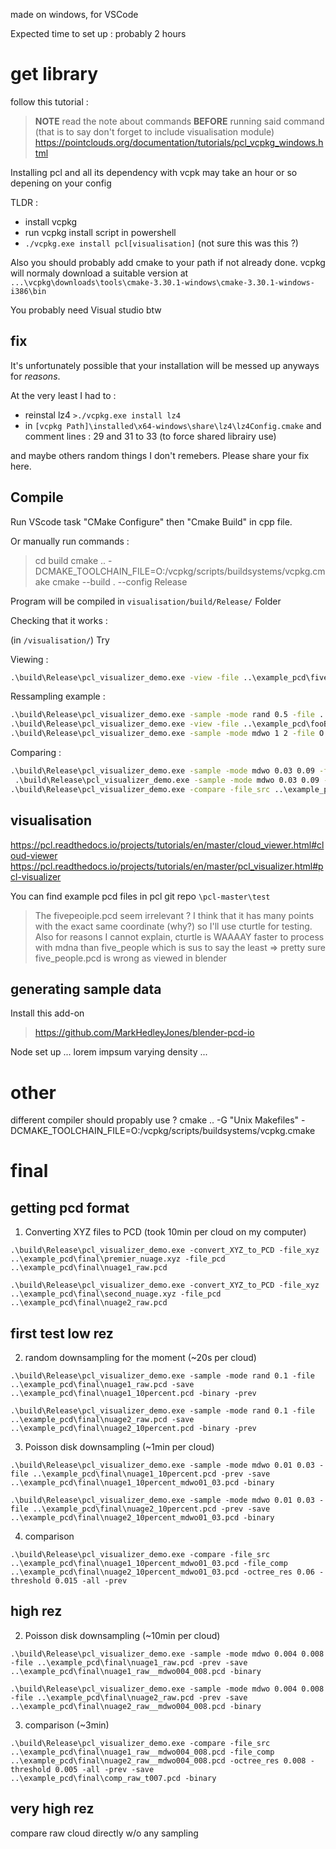 made on windows, for VSCode

Expected time to set up : probably 2 hours

# get library

follow this tutorial :

> **NOTE** read the note about commands **BEFORE** running said command (that is to say don't forget to include visualisation module)
> https://pointclouds.org/documentation/tutorials/pcl_vcpkg_windows.html

Installing pcl and all its dependency with vcpk may take an hour or so depening on your config

TLDR :
- install vcpkg
- run vcpkg install script in powershell
- `./vcpkg.exe install pcl[visualisation]` (not sure this was this ?)

Also you should probably add cmake to your path if not already done.
vcpkg will normaly download a suitable version at `...\vcpkg\downloads\tools\cmake-3.30.1-windows\cmake-3.30.1-windows-i386\bin`

You probably need Visual studio btw

## fix

It's unfortunately possible that your installation will be messed up anyways for *reasons*.

At the very least I had to :
- reinstal lz4 `>./vcpkg.exe install lz4`
- in `[vcpkg Path]\installed\x64-windows\share\lz4\lz4Config.cmake` and comment lines : 29 and 31 to 33 (to force shared librairy use)

and maybe others random things I don't remebers. Please share your fix here.


## Compile

Run VScode task "CMake Configure" then "Cmake Build" in cpp file.

Or manually run commands :

>cd build
>cmake .. -DCMAKE_TOOLCHAIN_FILE=O:/vcpkg/scripts/buildsystems/vcpkg.cmake
>cmake --build . --config Release


Program will be compiled in `visualisation/build/Release/` Folder

Checking that it works :

(in `/visualisation/`) Try 

Viewing :
```cmd
.\build\Release\pcl_visualizer_demo.exe -view -file ..\example_pcd\five_people.pcd
```

Ressampling example :
```cmd
.\build\Release\pcl_visualizer_demo.exe -sample -mode rand 0.5 -file ..\example_pcd\foo1.pcd -o ..\example_pcd\fooBin.pcd -prev
.\build\Release\pcl_visualizer_demo.exe -view -file ..\example_pcd\fooBin.pcd
.\build\Release\pcl_visualizer_demo.exe -sample -mode mdwo 1 2 -file O:\pfe\example_pcd\kokurav2.pcd -save ..\example_pcd\sampled_kokurav2.pcd -prev -binary
```

Comparing :
```cmd
.\build\Release\pcl_visualizer_demo.exe -sample -mode mdwo 0.03 0.09 -file ..\example_pcd\foo1.pcd -save ..\example_pcd\samp1.pcd -prev -binary
 .\build\Release\pcl_visualizer_demo.exe -sample -mode mdwo 0.03 0.09 -file ..\example_pcd\foo2.pcd -save ..\example_pcd\samp2.pcd -prev -binary
.\build\Release\pcl_visualizer_demo.exe -compare -file_src ..\example_pcd\samp1.pcd -file_comp ..\example_pcd\samp2.pcd -save ..\example_pcd\comp.pcd -binary -prev -octree_res 0.09 -threshold 0.04 -all
```



## visualisation

https://pcl.readthedocs.io/projects/tutorials/en/master/cloud_viewer.html#cloud-viewer
https://pcl.readthedocs.io/projects/tutorials/en/master/pcl_visualizer.html#pcl-visualizer

You can find example pcd files in pcl git repo `\pcl-master\test`

> The fivepeoiple.pcd seem irrelevant ? I think that it has many points with the exact same coordinate (why?) so I'll use cturtle for testing. Also for reasons I cannot explain, cturtle is WAAAAY faster to process with mdna than five_people which is sus to say the least => pretty sure five_people.pcd is wrong as viewed in blender

## generating sample data

Install this add-on
> https://github.com/MarkHedleyJones/blender-pcd-io

Node set up ... lorem impsum varying density ...

# other


different compiler should propably use ?
cmake .. -G "Unix Makefiles" -DCMAKE_TOOLCHAIN_FILE=O:/vcpkg/scripts/buildsystems/vcpkg.cmake


# final

## getting pcd format

1. Converting XYZ files to PCD (took 10min per cloud on my computer)
```
.\build\Release\pcl_visualizer_demo.exe -convert_XYZ_to_PCD -file_xyz ..\example_pcd\final\premier_nuage.xyz -file_pcd ..\example_pcd\final\nuage1_raw.pcd
```
```
.\build\Release\pcl_visualizer_demo.exe -convert_XYZ_to_PCD -file_xyz ..\example_pcd\final\second_nuage.xyz -file_pcd ..\example_pcd\final\nuage2_raw.pcd
```

## first test low rez

2. random downsampling for the moment (~20s per cloud)
```
.\build\Release\pcl_visualizer_demo.exe -sample -mode rand 0.1 -file ..\example_pcd\final\nuage1_raw.pcd -save ..\example_pcd\final\nuage1_10percent.pcd -binary -prev
```
```
.\build\Release\pcl_visualizer_demo.exe -sample -mode rand 0.1 -file ..\example_pcd\final\nuage2_raw.pcd -save ..\example_pcd\final\nuage2_10percent.pcd -binary -prev
```

3. Poisson disk downsampling (~1min per cloud)
```
.\build\Release\pcl_visualizer_demo.exe -sample -mode mdwo 0.01 0.03 -file ..\example_pcd\final\nuage1_10percent.pcd -prev -save ..\example_pcd\final\nuage1_10percent_mdwo01_03.pcd -binary
```
```
.\build\Release\pcl_visualizer_demo.exe -sample -mode mdwo 0.01 0.03 -file ..\example_pcd\final\nuage2_10percent.pcd -prev -save ..\example_pcd\final\nuage2_10percent_mdwo01_03.pcd -binary
```

4. comparison
```
.\build\Release\pcl_visualizer_demo.exe -compare -file_src ..\example_pcd\final\nuage1_10percent_mdwo01_03.pcd -file_comp ..\example_pcd\final\nuage2_10percent_mdwo01_03.pcd -octree_res 0.06 -threshold 0.015 -all -prev
```

## high rez


2. Poisson disk downsampling (~10min per cloud)
```
.\build\Release\pcl_visualizer_demo.exe -sample -mode mdwo 0.004 0.008 -file ..\example_pcd\final\nuage1_raw.pcd -prev -save ..\example_pcd\final\nuage1_raw__mdwo004_008.pcd -binary
```
```
.\build\Release\pcl_visualizer_demo.exe -sample -mode mdwo 0.004 0.008 -file ..\example_pcd\final\nuage2_raw.pcd -prev -save ..\example_pcd\final\nuage2_raw__mdwo004_008.pcd -binary
```

3. comparison (~3min)

```
.\build\Release\pcl_visualizer_demo.exe -compare -file_src ..\example_pcd\final\nuage1_raw__mdwo004_008.pcd -file_comp ..\example_pcd\final\nuage2_raw__mdwo004_008.pcd -octree_res 0.008 -threshold 0.005 -all -prev -save ..\example_pcd\final\comp_raw_t007.pcd -binary
```

## very high rez

compare raw cloud directly w/o any sampling

